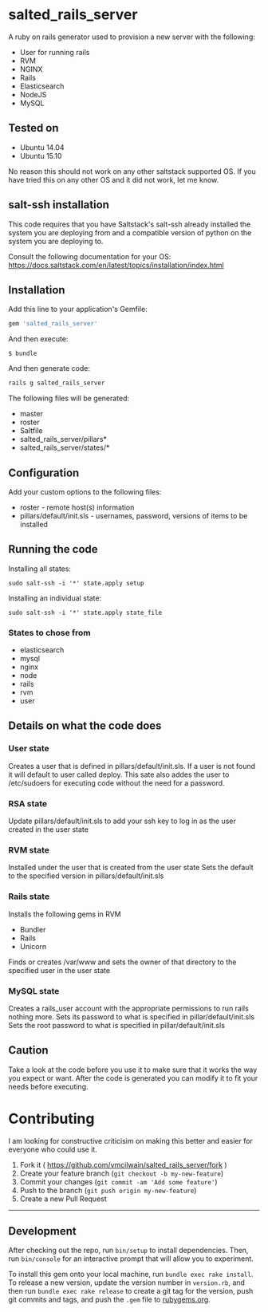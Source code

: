 # salted_rails_server

A ruby on rails generator used to provision a new server with the following:

* User for running rails
* RVM
* NGINX
* Rails
* Elasticsearch
* NodeJS
* MySQL

## Tested on

* Ubuntu 14.04
* Ubuntu 15.10

No reason this should not work on any other saltstack supported OS. If you have tried this on any other OS and it did not work, let me know.

## salt-ssh installation

This code requires that you have Saltstack's salt-ssh already installed the system you are deploying from and a compatible version of python on the system you are deploying to.


Consult the following documentation for your OS:
https://docs.saltstack.com/en/latest/topics/installation/index.html

## Installation

Add this line to your application's Gemfile:

```ruby
gem 'salted_rails_server'
```

And then execute:

    $ bundle

And then generate code:

```ruby
rails g salted_rails_server
```

The following files will be generated:

* master
* roster
* Saltfile
* salted_rails_server/pillars*
* salted_rails_server/states/*

## Configuration

Add your custom options to the following files:

* roster - remote host(s) information
* pillars/default/init.sls - usernames, password, versions of items to be installed


## Running the code

Installing all states:

```
sudo salt-ssh -i '*' state.apply setup
```

Installing an individual state:

```
sudo salt-ssh -i '*' state.apply state_file
```

### States to chose from

* elasticsearch
* mysql
* nginx
* node
* rails
* rvm
* user

## Details on what the code does

### User state

Creates a user that is defined in pillars/default/init.sls. If a user is not found it will default to user called deploy. This sate also addes the user to /etc/sudoers for executing code without the need for a password.

### RSA state
Update pillars/default/init.sls to add your ssh key to log in as the user created in the user state

### RVM state

Installed under the user that is created from the user state
Sets the default to the specified version in pillars/default/init.sls

### Rails state

Installs the following gems in RVM

* Bundler
* Rails
* Unicorn

Finds or creates /var/www and sets the owner of that directory to the specified user in the user state

### MySQL state

Creates a rails_user account with the appropriate permissions to run rails nothing more. Sets its password to what is specified in pillar/default/init.sls
Sets the root password to what is specified in pillar/default/init.sls


## Caution

Take a look at the code before you use it to make sure that it works the way you expect or want. After the code is generated you can modify it to fit your needs before executing.

# Contributing

I am looking for constructive criticisim on making this better and easier for everyone who could use it.

1. Fork it ( https://github.com/vmcilwain/salted_rails_server/fork )
2. Create your feature branch (`git checkout -b my-new-feature`)
3. Commit your changes (`git commit -am 'Add some feature'`)
4. Push to the branch (`git push origin my-new-feature`)
5. Create a new Pull Request

-----------
## Development

After checking out the repo, run `bin/setup` to install dependencies. Then, run `bin/console` for an interactive prompt that will allow you to experiment.

To install this gem onto your local machine, run `bundle exec rake install`. To release a new version, update the version number in `version.rb`, and then run `bundle exec rake release` to create a git tag for the version, push git commits and tags, and push the `.gem` file to [rubygems.org](https://rubygems.org).
